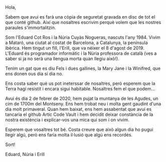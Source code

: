 Hola,

Sabem que avui es farà una còpia de seguretat gravada en disc de tot el que conté github. 
Així que nosaltres escrivim perquè volem que les nostres paraules s'immortalitzin. 

Som l'Eduard Cot Ros i la Núria Cuyàs Nogueras, nascuts l'any 1984. Vivim a Mataró, una ciutat al costat de Barcelona, a Catalunya, la península ibèrica.
Hem tingut un fill, l'Erill, que va néixer el 8 d'agost de 2019. L'Eduard és programador informàtic i la Núria professora de català (ves a saber si ja no serà una llengua morta quan llegiu això!).

Tenim un gat que es diu Fels i dues gallines, la Mary Jane i la Winifred, que ens donen ous dia sí dia no.

Ens costa saber què us pot ineterssar de nosaltres, però esperem que la Terra hagi resistit i encara sigui habitable. Nosaltres fem el que podem...

Avui és dia 2 de febrer de 2020, hem pujat la muntanya de les Agudes, un cim de 1700m del Montseny. Ens hem trobat neu i molta gent gaudint d'una dia molt primaveral. 
Quan hem baixat, ens hem assabentat que avui es tancaria el github Artic Code Vault i hem decidit deixar constància de la nostra existència i explicar-vos una mica qui som i on vivim.

Esperem que vosaltres tot bé. Costa creure que això algun dia ho pugui llegir algú, però ens faria molta il·lusió que algú ens recordés.

Sort!

Eduard, Núria i Erill
